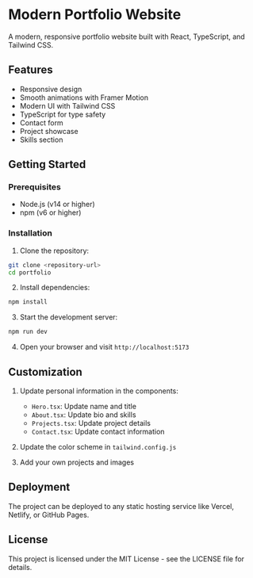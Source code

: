 # Modern Portfolio Website

A modern, responsive portfolio website built with React, TypeScript, and Tailwind CSS.

## Features

- Responsive design
- Smooth animations with Framer Motion
- Modern UI with Tailwind CSS
- TypeScript for type safety
- Contact form
- Project showcase
- Skills section

## Getting Started

### Prerequisites

- Node.js (v14 or higher)
- npm (v6 or higher)

### Installation

1. Clone the repository:
```bash
git clone <repository-url>
cd portfolio
```

2. Install dependencies:
```bash
npm install
```

3. Start the development server:
```bash
npm run dev
```

4. Open your browser and visit `http://localhost:5173`

## Customization

1. Update personal information in the components:
   - `Hero.tsx`: Update name and title
   - `About.tsx`: Update bio and skills
   - `Projects.tsx`: Update project details
   - `Contact.tsx`: Update contact information

2. Update the color scheme in `tailwind.config.js`

3. Add your own projects and images

## Deployment

The project can be deployed to any static hosting service like Vercel, Netlify, or GitHub Pages.

## License

This project is licensed under the MIT License - see the LICENSE file for details.
